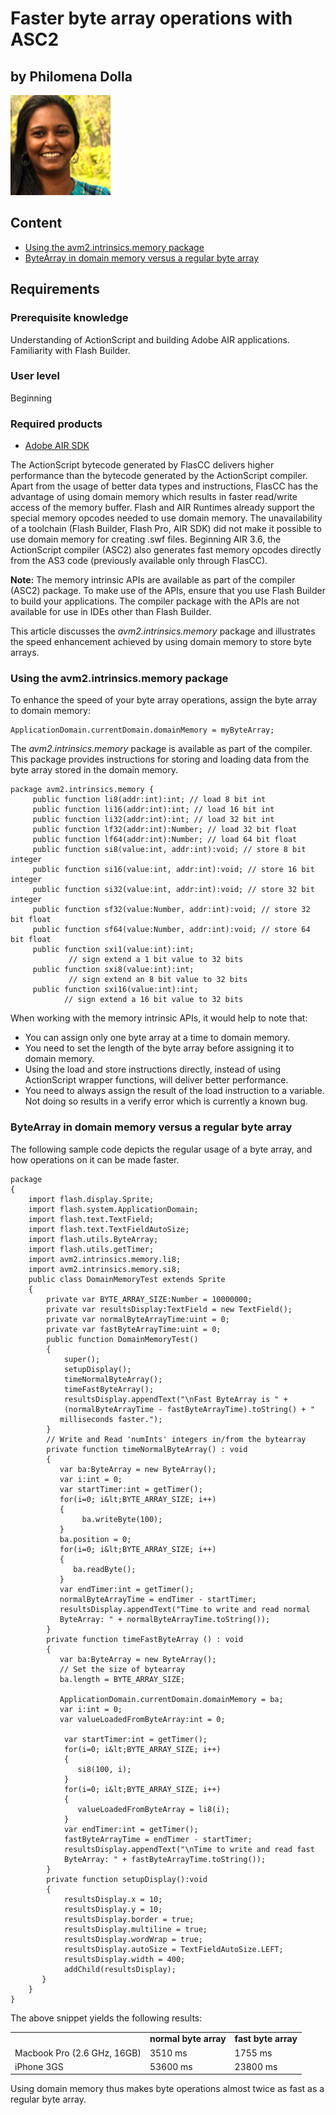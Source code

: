 # Faster byte array operations with ASC2

## by Philomena Dolla

![Philomena Dolla](./img/philomena-dolla.jpg.adimg.mw.160.png)

## Content

- [Using the avm2.intrinsics.memory package](#using-the-avm2intrinsicsmemory-package)
- [ByteArray in domain memory versus a regular byte array](#bytearray-in-domain-memory-versus-a-regular-byte-array)

## Requirements

### Prerequisite knowledge

Understanding of ActionScript and building Adobe AIR applications. Familiarity
with Flash Builder.

### User level

Beginning

### Required products

- [Adobe AIR SDK](https://airsdk.dev/)

The ActionScript bytecode generated by FlasCC delivers higher performance than
the bytecode generated by the ActionScript compiler. Apart from the usage of
better data types and instructions, FlasCC has the advantage of using domain
memory which results in faster read/write access of the memory buffer. Flash and
AIR Runtimes already support the special memory opcodes needed to use domain
memory. The unavailability of a toolchain (Flash Builder, Flash Pro, AIR SDK)
did not make it possible to use domain memory for creating .swf files. Beginning
AIR 3.6, the ActionScript compiler (ASC2) also generates fast memory opcodes
directly from the AS3 code (previously available only through FlasCC).

**Note:** The memory intrinsic APIs are available as part of the compiler (ASC2)
package. To make use of the APIs, ensure that you use Flash Builder to build
your applications. The compiler package with the APIs are not available for use
in IDEs other than Flash Builder.

This article discusses the _avm2.intrinsics.memory_ package and illustrates the
speed enhancement achieved by using domain memory to store byte arrays.

### Using the avm2.intrinsics.memory package

To enhance the speed of your byte array operations, assign the byte array to
domain memory:

    ApplicationDomain.currentDomain.domainMemory = myByteArray;

The _avm2.intrinsics.memory_ package is available as part of the compiler. This
package provides instructions for storing and loading data from the byte array
stored in the domain memory.

    package avm2.intrinsics.memory {
    	 public function li8(addr:int):int; // load 8 bit int
    	 public function li16(addr:int):int; // load 16 bit int
    	 public function li32(addr:int):int; // load 32 bit int
    	 public function lf32(addr:int):Number; // load 32 bit float
    	 public function lf64(addr:int):Number; // load 64 bit float
    	 public function si8(value:int, addr:int):void; // store 8 bit integer
    	 public function si16(value:int, addr:int):void; // store 16 bit integer
    	 public function si32(value:int, addr:int):void; // store 32 bit integer
    	 public function sf32(value:Number, addr:int):void; // store 32 bit float
    	 public function sf64(value:Number, addr:int):void; // store 64 bit float
    	 public function sxi1(value:int):int;
    			 // sign extend a 1 bit value to 32 bits
    	 public function sxi8(value:int):int;
    			 // sign extend an 8 bit value to 32 bits
    	 public function sxi16(value:int):int;
    			// sign extend a 16 bit value to 32 bits

When working with the memory intrinsic APIs, it would help to note that:

- You can assign only one byte array at a time to domain memory.
- You need to set the length of the byte array before assigning it to domain
  memory.
- Using the load and store instructions directly, instead of using ActionScript
  wrapper functions, will deliver better performance.
- You need to always assign the result of the load instruction to a variable.
  Not doing so results in a verify error which is currently a known bug.

### ByteArray in domain memory versus a regular byte array

The following sample code depicts the regular usage of a byte array, and how
operations on it can be made faster.

    package
    {
    	import flash.display.Sprite;
    	import flash.system.ApplicationDomain;
    	import flash.text.TextField;
    	import flash.text.TextFieldAutoSize;
    	import flash.utils.ByteArray;
    	import flash.utils.getTimer;
    	import avm2.intrinsics.memory.li8;
    	import avm2.intrinsics.memory.si8;
    	public class DomainMemoryTest extends Sprite
    	{
    		private var BYTE_ARRAY_SIZE:Number = 10000000;
    		private var resultsDisplay:TextField = new TextField();
    		private var normalByteArrayTime:uint = 0;
    		private var fastByteArrayTime:uint = 0;
    		public function DomainMemoryTest()
    		{
    			super();
    			setupDisplay();
    			timeNormalByteArray();
    			timeFastByteArray();
    			resultsDisplay.appendText("\nFast ByteArray is " +
    			(normalByteArrayTime - fastByteArrayTime).toString() + "
    		   milliseconds faster.");
    		}
    		// Write and Read 'numInts' integers in/from the bytearray
    		private function timeNormalByteArray() : void
    		{
    		   var ba:ByteArray = new ByteArray();
    		   var i:int = 0;
    		   var startTimer:int = getTimer();
    		   for(i=0; i&lt;BYTE_ARRAY_SIZE; i++)
    		   {
    				ba.writeByte(100);
    		   }
    		   ba.position = 0;
    		   for(i=0; i&lt;BYTE_ARRAY_SIZE; i++)
    		   {
    			  ba.readByte();
    		   }
    		   var endTimer:int = getTimer();
    		   normalByteArrayTime = endTimer - startTimer;
    		   resultsDisplay.appendText("Time to write and read normal
    		   ByteArray: " + normalByteArrayTime.toString());
    		}
    		private function timeFastByteArray () : void
    		{
    		   var ba:ByteArray = new ByteArray();
    		   // Set the size of bytearray
    		   ba.length = BYTE_ARRAY_SIZE;

    		   ApplicationDomain.currentDomain.domainMemory = ba;
    		   var i:int = 0;
    		   var valueLoadedFromByteArray:int = 0;

    			var startTimer:int = getTimer();
    			for(i=0; i&lt;BYTE_ARRAY_SIZE; i++)
    			{
    			   si8(100, i);
    			}
    			for(i=0; i&lt;BYTE_ARRAY_SIZE; i++)
    			{
    			   valueLoadedFromByteArray = li8(i);
    			}
    			var endTimer:int = getTimer();
    			fastByteArrayTime = endTimer - startTimer;
    			resultsDisplay.appendText("\nTime to write and read fast
    			ByteArray: " + fastByteArrayTime.toString());
    		}
    		private function setupDisplay():void
    		{
    			resultsDisplay.x = 10;
    			resultsDisplay.y = 10;
    			resultsDisplay.border = true;
    			resultsDisplay.multiline = true;
    			resultsDisplay.wordWrap = true;
    			resultsDisplay.autoSize = TextFieldAutoSize.LEFT;
    			resultsDisplay.width = 400;
    			addChild(resultsDisplay);
    	   }
    	}
    }

The above snippet yields the following results:

|                             |                       |                     |
| --------------------------- | --------------------- | ------------------- |
|                             | **normal byte array** | **fast byte array** |
| Macbook Pro (2.6 GHz, 16GB) | 3510 ms               | 1755 ms             |
| iPhone 3GS                  | 53600 ms              | 23800 ms            |

Using domain memory thus makes byte operations almost twice as fast as a regular
byte array.
